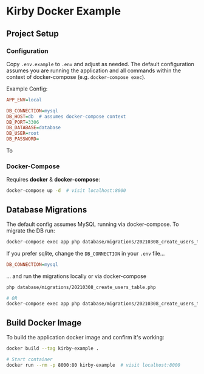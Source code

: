 # Kirby Docker Example


## Project Setup

### Configuration

Copy `.env.example` to `.env` and adjust as needed.
The default configuration assumes you are running the application and all commands within the context of docker-compose (e.g. `docker-compose exec`).

Example Config:
```ini
APP_ENV=local

DB_CONNECTION=mysql
DB_HOST=db  # assumes docker-compose context
DB_PORT=3306
DB_DATABASE=database
DB_USER=root
DB_PASSWORD=
```

To

### Docker-Compose

Requires **docker** & **docker-compose**:

```sh
docker-compose up -d  # visit localhost:8000
```

## Database Migrations

The default config assumes MySQL running via docker-compose.
To migrate the DB run:

```sh
docker-compose exec app php database/migrations/20210308_create_users_table.php
```

If you prefer sqlite, change the `DB_CONNECTION` in your `.env` file...

```ini
DB_CONNECTION=mysql
```

... and run the migrations locally or via docker-compose

```sh
php database/migrations/20210308_create_users_table.php

# OR
docker-compose exec app php database/migrations/20210308_create_users_table.php
```

## Build Docker Image


To build the application docker image and confirm it's working:

```sh
docker build --tag kirby-example .

# Start container
docker run --rm -p 8000:80 kirby-example  # visit localhost:8000
```
